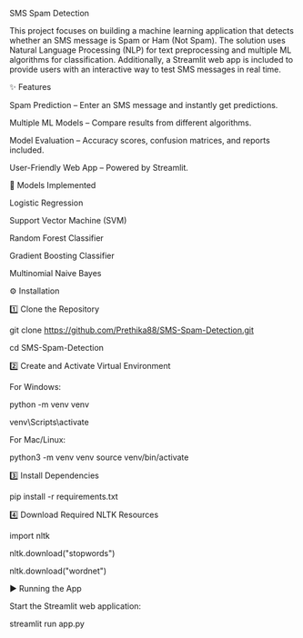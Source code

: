 SMS Spam Detection

This project focuses on building a machine learning application that detects whether an SMS message is Spam or Ham (Not Spam).
The solution uses Natural Language Processing (NLP) for text preprocessing and multiple ML algorithms for classification.
Additionally, a Streamlit web app is included to provide users with an interactive way to test SMS messages in real time.


✨ Features

Spam Prediction – Enter an SMS message and instantly get predictions.

Multiple ML Models – Compare results from different algorithms.

Model Evaluation – Accuracy scores, confusion matrices, and reports included.

User-Friendly Web App – Powered by Streamlit.


🤖 Models Implemented

Logistic Regression

Support Vector Machine (SVM)

Random Forest Classifier

Gradient Boosting Classifier

Multinomial Naive Bayes


⚙️ Installation

1️⃣ Clone the Repository

git clone https://github.com/Prethika88/SMS-Spam-Detection.git

cd SMS-Spam-Detection

2️⃣ Create and Activate Virtual Environment

For Windows:

python -m venv venv

venv\Scripts\activate

For Mac/Linux:

python3 -m venv venv
source venv/bin/activate

3️⃣ Install Dependencies

pip install -r requirements.txt

4️⃣ Download Required NLTK Resources

import nltk

nltk.download("stopwords")

nltk.download("wordnet")

▶️ Running the App

Start the Streamlit web application:

streamlit run app.py
